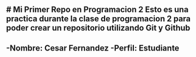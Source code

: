 #   Mi Primer Repo en Programacion 2
 
Esto es una practica durante la clase de programacion 2 para poder crear un repositorio utilizando Git y Github
-----

-Nombre: Cesar Fernandez
-Perfil: Estudiante
 
-----
